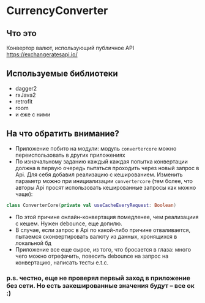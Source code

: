 # CurrencyConverter

## Что это
Конвертор валют, использующий публичное API https://exchangeratesapi.io/

## Используемые библиотеки
* dagger2
* rxJava2
* retrofit
* room
* и еже с ними

## На что обратить внимание?
* Приложение побито на модули: модуль ```convertercore``` можно переиспользовать в других приложениях
* По изначальному заданию каждый каждая попытка конвертации должна в первую очередь пытаться проходить через новый запрос в Api. Для себя добавил реализацию с кешированием. Изменить параметр можно при инициализации ```convertercore``` (тем более, что авторы Api просят использовать кешированные запросы как можно чаще):
```kt
class ConverterCore(private val useCacheEveryRequest: Boolean)
```
* По этой причине онлайн-конвертация помедленее, чем реализациия с кешем. Нужен debounce, еще допилю.
* В случае, если запрос в Api по какой-либо причине отваливается, пытаемся сконвертировать валюту из данных, хронящихся в локальной бд
* Приложение все еще сырое, из того, что бросается в глаза: много чего можно отрефачить, повесить debounce на запрос на конвертацию, написать тесты e.t.c.

### p.s. честно, еще не проверял первый заход в приложение без сети. Но есть закешированные значения будут – все ок :)
